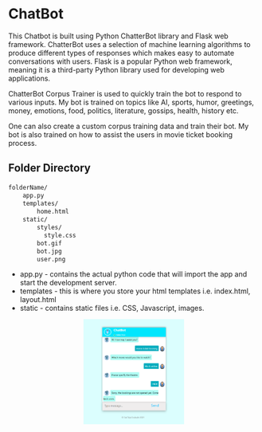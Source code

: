 # ChatBot

This Chatbot is built using Python ChatterBot library and Flask web framework.
ChatterBot uses a selection of machine learning algorithms to produce different types of responses which makes easy to automate conversations with users.
Flask is a popular Python web framework, meaning it is a third-party Python library used for developing web applications.

ChatterBot Corpus Trainer is used to quickly train the bot to respond to various inputs. My bot is trained on topics like AI, sports, humor, greetings, money, emotions, food, politics, literature, gossips, health, history etc.

One can also create a custom corpus training data and train their bot. My bot is also trained on how to assist the users in movie ticket booking process.


## Folder Directory
```
folderName/
    app.py
    templates/
        home.html
    static/
        styles/
          style.css
        bot.gif
        bot.jpg
        user.png
```
* app.py - contains the actual python code that will import the app and start the development server.
* templates - this is where you store your html templates i.e. index.html, layout.html
* static - contains static files i.e. CSS, Javascript, images.


<p align="center">
  <img src="https://github.com/SaiTeja-Erukude/ChatBot/blob/main/ChatBot.PNG" width="40%">
</p>
